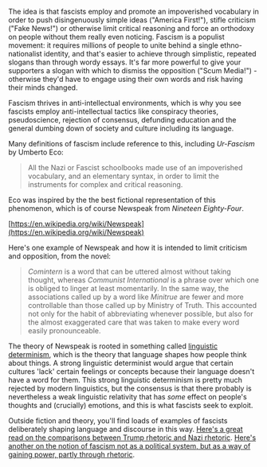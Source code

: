 The idea is that fascists employ and promote an impoverished vocabulary in order to push disingenuously simple ideas ("America First!"), stifle criticism ("Fake News!") or otherwise limit critical reasoning and force an orthodoxy on people without them really even noticing. Fascism is a populist movement: it requires millions of people to unite behind a single ethno-nationalist identity, and that's easier to achieve through simplistic, repeated slogans than through wordy essays. It's far more powerful to give your supporters a slogan with which to dismiss the opposition ("Scum Media!") - otherwise they'd have to engage using their own words and risk having their minds changed.

Fascism thrives in anti-intellectual environments, which is why you see fascists employ anti-intellectual tactics like conspiracy theories, pseudoscience, rejection of consensus, defunding education and the general dumbing down of society and culture including its language.

Many definitions of fascism include reference to this, including _Ur-Fascism_ by Umberto Eco:

> All the Nazi or Fascist schoolbooks made use of an impoverished vocabulary, and an elementary syntax, in order to limit the instruments for complex and critical reasoning.

Eco was inspired by the the best fictional representation of this phenomenon, which is of course Newspeak from _Nineteen Eighty-Four_.

[https://en.wikipedia.org/wiki/Newspeak](https://en.wikipedia.org/wiki/Newspeak)

Here's one example of Newspeak and how it is intended to limit criticism and opposition, from the novel:

> _Comintern_ is a word that can be uttered almost without taking thought, whereas _Communist International_ is a phrase over which one is obliged to linger at least momentarily. In the same way, the associations called up by a word like _Minitrue_ are fewer and more controllable than those called up by Ministry of Truth. This accounted not only for the habit of abbreviating whenever possible, but also for the almost exaggerated care that was taken to make every word easily pronounceable.

The theory of Newspeak is rooted in something called [linguistic determinism](https://en.wikipedia.org/wiki/Linguistic_determinism), which is the theory that language shapes how people think about things. A strong linguistic determinist would argue that certain cultures 'lack' certain feelings or concepts because their language doesn't have a word for them. This strong linguistic determinism is pretty much rejected by modern linguistics, but the consensus is that there probably is nevertheless a weak linguistic relativity that has _some_ effect on people's thoughts and (crucially) emotions, and this is what fascists seek to exploit.

Outside fiction and theory, you'll find loads of examples of fascists deliberately shaping language and discourse in this way. [Here's a great read on the comparisons between Trump rhetoric and Nazi rhetoric](https://www.theatlantic.com/ideas/archive/2019/08/language-trump-era/595570/). [Here's another on the notion of fascism not as a political system, but as a way of gaining power, partly through rhetoric](https://www.vox.com/2018/9/19/17847110/how-fascism-works-donald-trump-jason-stanley).
